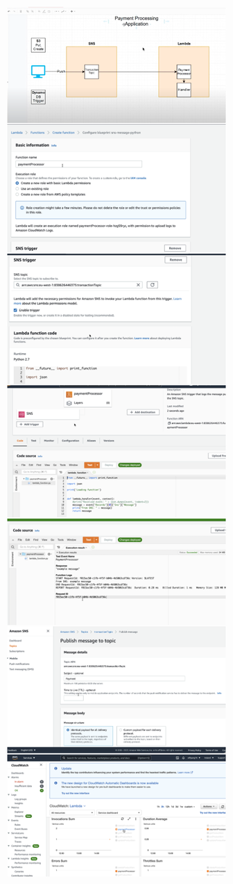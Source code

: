 ![](2021-05-07-10-52-15.png)
![](2021-05-07-14-58-08.png)
![](2021-05-07-14-58-17.png)
![](2021-05-07-14-58-52.png)
![](2021-05-07-15-47-16.png)
![](2021-05-07-15-49-29.png)
![](2021-05-07-15-52-18.png)
